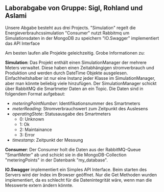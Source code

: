 ## Laborabgabe von Gruppe: Sigl, Rohland und Aslami

Unsere Abgabe besteht aus drei Projects. 
"Simulation" regelt die Energieverbrauhcssimulation
"Consumer" nutzt Rabbitmq um Simulationsdaten in der MongoDB zu speichern
"IO.Swagger" implementiert das API Interface

Am besten laufen alle Projekte geleichzeitig. Grobe Informationen zu:

**Simulation**: Das Projekt enthält einen SimulationManager der mehrere Meters verwaltet. Diese haben einen Zeitabhängigen stromverbrauch und Produktion und werden durch DateTime Objekte ausgelesen. Einfachheitshalber ist nur eine Instanz jeder Klasse im SimulationManager, aber man könnte beliebig viele hinzufügen. Der SimulationManager schickt über RabbitMQ die Smartmeter Daten an ein Topic.
Die Daten sind in folgendem Format aufgebaut:
- *meteringPointNumber*: Identifikationsnummer des Smartmeters
- *meterReading*: Stromverbrauchswert zum Zeitpunkt des Auslesens
- *operatingState*: Statusausgabe des Smartmeters
    - 0: Unknown
    - 1: Ok
    - 2: Maintainance
    - 3: Error
- *timestamp*: Zeitpunkt der Messung

**Consumer**: Der Consumer holt die Daten aus der RabbitMQ-Queue "SmartMeter" ab und schickt sie in die MongoDB-Collection "meteringPoints" in der Datenbank "my_database".

**IO.Swagger** implementiert ein Simples API Interface. Beim starten des Servers wird der Index im Browser geöffnet. Nur die Get Methoden wurden implementiert, da es schlecht für die Datenintegrität wäre, wenn man die Messwerte extern ändern könnte.
